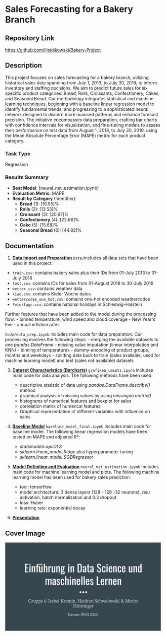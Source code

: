 # Sales Forecasting for a Bakery Branch

## Repository Link

https://github.com/Heidikowski/Bakery-Project

## Description

This project focuses on sales forecasting for a bakery branch, utilizing historical sales data spanning from July 1, 2013, to July 30, 2018, to inform inventory and staffing decisions. We aim to predict future sales for six specific product categories: Bread, Rolls, Croissants, Confectionery, Cakes, and Seasonal Bread. Our methodology integrates statistical and machine learning techniques, beginning with a baseline linear regression model to identify fundamental trends, and progressing to a sophisticated neural network designed to discern more nuanced patterns and enhance forecast precision. The initiative encompasses data preparation, crafting bar charts with confidence intervals for visualization, and fine-tuning models to assess their performance on test data from August 1, 2018, to July 30, 2019, using the Mean Absolute Percentage Error (MAPE) metric for each product category.

### Task Type

Regression

### Results Summary

-   **Best Model:** [neural_net_estimation.ipynb]
-   **Evaluation Metric:** MAPE
-   **Result by Category** (Identifier):
    -   **Bread** (1): [19.55]%
    -   **Rolls** (2): [13.53]%
    -   **Croissant** (3): [20.67]%
    -   **Confectionery** (4): [22.66]%
    -   **Cake** (5): [15.68]%
    -   **Seasonal Bread** (6): [44.82]%

## Documentation

1.  [**Data Import and Preparation**](0_DataPreparation/)
`Data/`includes all data sets that have been used in this project: 
- `train.csv`: contains bakery sales plus their IDs from 01-July 2013 to 31-July 2018
- `test.csv`: contains IDs for sales from 01-August 2018 to 30-July 2019
- `wetter.csv`: contains weather data
- `kiwo.csv`: contains Kieler Woche dates
- `wettercodes_one_hot.csv`: contains one-hot encoded weathercodes
- `Feiertage.csv`: contains national holidays in Schleswig-Holstein 

Further features that have been added to the model during the processing flow:
    - binned temperature, wind speed and cloud coverage
    - New Year's Eve
    - annual inflation rates

`Code/data_prep.ipynb` includes main code for data preparation. 
Our processing involves the following steps: 
    - merging the available datasets to one *pandas.DataFrame* 
    - missing value imputation (linear interpolation and KNN) 
    - binning of temperatures 
    - dummy-encoding of product groups, months and weekdays 
    - splitting data back to train (sales available, used for machine learning model) and test (sales not available) datasets 

3.  [**Dataset Characteristics (Barcharts)**](1_DatasetCharacteristics/)
`grafiken_umsatz.ipynb` includes main code for data analysis. 
The following methods have been used: 
    - descriptive statistic of data using *pandas.DataFrame.describe()* method 
    - graphical analysis of missing values by using *missingno.matrix()* 
    - histograms of numerical features and boxplot for sales 
    - correlation matrix of numerical features 
    - Graphical representation of different variables with influence on sales 

4.  [**Baseline Model**](2_BaselineModel/)
`baseline_model_final.ipynb` includes main code for baseline model. 
The following linear regression models have been tested on MAPE and adjusted R$²$: 
    - *statsmodels.api.OLS* 
    - *sklearn.linear_model.Ridge* plus hyperparameter tuning 
    - *sklearn.linear_model.SGDRegressor* 

5.  [**Model Definition and Evaluation**](3_Model/) 
`neural_net_estimation.ipynb` includes main code for machine learning model and plots. 
The following machine learning model has been used for bakery sales prediction: 
    - tool: tensorflow 
    - model architecture: 3 dense layers (128 - 128 -32 neurons), *relu* activation, batch normalization and 0.3 dropout 
    - loss: Huber 
    - learning rate: exponential decay 

6.  [**Presentation**](4_Presentation/README.md)

## Cover Image

![](CoverImage/cover_image.png)
